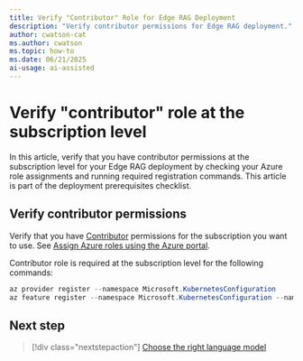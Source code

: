 ```yaml
---
title: Verify "Contributor" Role for Edge RAG Deployment
description: "Verify contributor permissions for Edge RAG deployment."
author: cwatson-cat
ms.author: cwatson
ms.topic: how-to
ms.date: 06/21/2025
ai-usage: ai-assisted
---
```


# Verify "contributor" role at the subscription level

In this article, verify that you have contributor permissions at the subscription level for your Edge RAG deployment by checking your Azure role assignments and running required registration commands. This article is part of the deployment prerequisites checklist.

## Verify contributor permissions

Verify that you have [Contributor](/azure/role-based-access-control/built-in-roles/privileged#contributor) permissions for the subscription you want to use. See [Assign Azure roles using the Azure portal](/azure/role-based-access-control/role-assignments-portal).

Contributor role is required at the subscription level for the following commands:

```powershell
az provider register --namespace Microsoft.KubernetesConfiguration
az feature register --namespace Microsoft.KubernetesConfiguration --name extensions
```

## Next step

> [!div class="nextstepaction"]
> [Choose the right language model](prepare-choose-language-model.md)